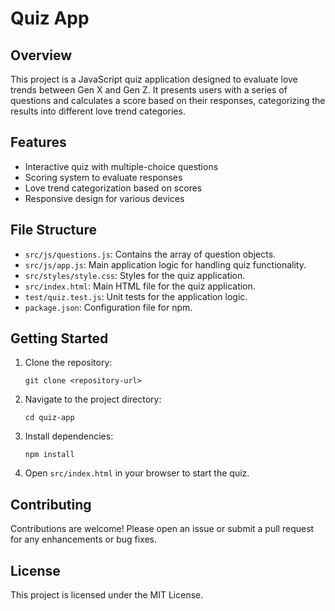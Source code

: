 # Quiz App

## Overview
This project is a JavaScript quiz application designed to evaluate love trends between Gen X and Gen Z. It presents users with a series of questions and calculates a score based on their responses, categorizing the results into different love trend categories.

## Features
- Interactive quiz with multiple-choice questions
- Scoring system to evaluate responses
- Love trend categorization based on scores
- Responsive design for various devices

## File Structure
- `src/js/questions.js`: Contains the array of question objects.
- `src/js/app.js`: Main application logic for handling quiz functionality.
- `src/styles/style.css`: Styles for the quiz application.
- `src/index.html`: Main HTML file for the quiz application.
- `test/quiz.test.js`: Unit tests for the application logic.
- `package.json`: Configuration file for npm.

## Getting Started
1. Clone the repository:
   ```
   git clone <repository-url>
   ```
2. Navigate to the project directory:
   ```
   cd quiz-app
   ```
3. Install dependencies:
   ```
   npm install
   ```
4. Open `src/index.html` in your browser to start the quiz.

## Contributing
Contributions are welcome! Please open an issue or submit a pull request for any enhancements or bug fixes.

## License
This project is licensed under the MIT License.
